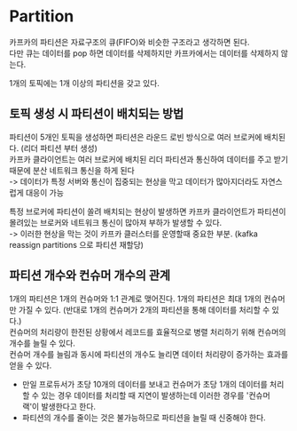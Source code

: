 # Partition
카프카의 파티션은 자료구조의 큐(FIFO)와 비슷한 구조라고 생각하면 된다.  
다만 큐는 데이터를 pop 하면 데이터를 삭제하지만 카프카에서는 데이터를 삭제하지 않는다.  

1개의 토픽에는 1개 이상의 파티션을 갖고 있다.

## 토픽 생성 시 파티션이 배치되는 방법
파티션이 5개인 토픽을 생성하면 파티션은 라운드 로빈 방식으로 여러 브로커에 배치된다. (리더 파티션 부터 생성)  
카프카 클라이언트는 여러 브로커에 배치된 리더 파티션과 통신하여 데이터를 주고 받기 때문에 분산 네트워크 통신을 하게 된다  
-> 데이터가 특정 서버와 통신이 집중되는 현상을 막고 데이터가 많아지더라도 자연스럽게 대응이 가능

특정 브로커에 파티션이 쏠려 배치되는 현상이 발생하면 카프카 클라이언트가 파티션이 몰려있는 브로커와 네트워크 통신이 많아져 부하가 발생할 수 있다.  
-> 이러한 현상을 막는 것이 카프카 클러스터를 운영할때 중요한 부분. (kafka reassign partitions 으로 파티션 재할당)

## 파티션 개수와 컨슈머 개수의 관계
1개의 파티션은 1개의 컨슈머와 1:1 관계로 맺어진다. 1개의 파티션은 최대 1개의 컨슈머만 가질 수 있다. (반대로 1개의 컨슈머가 2개의 파티션을 통해 데이터를 처리할 수 있다.)  
컨슈머의 처리량이 한전된 상황에서 레코드를 효율적으로 병렬 처리하기 위해 컨슈머의 개수를 늘릴 수 있다.  
컨슈머 개수를 늘림과 동시에 파티션의 개수도 늘리면 데이터 처리량이 증가하는 효과를 얻을 수 있다.  

- 만일 프로듀서가 초당 10개의 데이터를 보내고 컨슈머가 초당 1개의 데이터를 처리할 수 있는 경우 데이터를 처리할 때 지연이 발생하는데 이러한 경우를 '컨슈머 랙'이 발생한다고 한다.
- 파티션의 개수를 줄이는 것은 불가능하므로 파티션을 늘릴 때 신중해야 한다.

